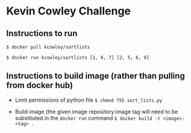 # Kevin Cowley Challenge

## Instructions to run

`$ docker pull kcowley/sortlists`

`$ docker run kcowley/sortlists [1, 6, 7] [2, 5, 6, 9]`

## Instructions to build image (rather than pulling from docker hub)
- Limit permissions of python file
`$ chmod 755 sort_lists.py`

- Build image (the given image repository:image tag will need to be substituted in the `docker run` command
`$ docker build -t <image>:<tag> .`
